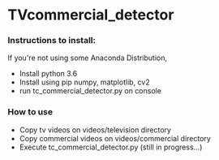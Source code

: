 # TVcommercial_detector

### Instructions to install:

If you're not using some Anaconda Distribution, 

- Install python 3.6
- Install using pip numpy, matplotlib, cv2
- run tc_commercial_detector.py on console

### How to use

- Copy tv videos on videos/television directory
- Copy commercial videos on videos/commercial directory
- Execute tc_commercial_detector.py (still in progress...)

